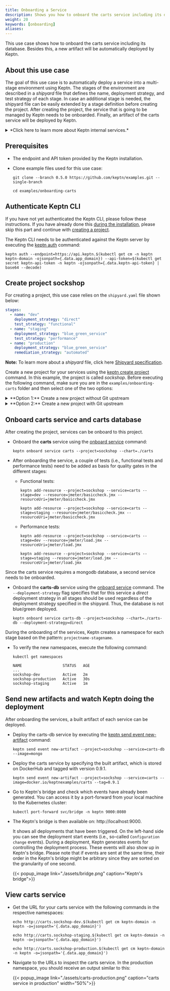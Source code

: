 ```yaml
---
title: Onboarding a Service
description: Shows you how to onboard the carts service including its database to a Keptn managed project. Besides, this use case builds a new artifact that will be automatically deployed via Keptn.
weight: 20
keywords: [onboarding]
aliases:
---
```


This use case shows how to onboard the carts service including its database. Besides this, a new artifact will be automatically deployed by Keptn.

## About this use case

The goal of this use case is to automatically deploy a service into a multi-stage environment using Keptn. The stages of the environment are described in a *shipyard* file that defines the name, deployment strategy, and test strategy of each stage. In case an additional stage is needed, the shipyard file can be easily extended by a stage definition before creating the project. After creating the project, the service that is going to be managed by Keptn needs to be onboarded. Finally, an artifact of the carts service will be deployed by Keptn.  

<details><summary>*Click here to learn more about Keptn internal services.*</summary>
<p>
To illustrate the scenario this use case addresses, Keptn relies on following internal services: *shipyard-service*, *helm-service*, *jmeter-service*, and *gatekeeper-service*. These services have the following responsibilities: 

**shipyard-service:** 
  
  * Creates a project entity and stage entities as declared in the shipyard. 

 **helm-service**:
  
  * Creates a new service entity, manipulates the Helm chart, and uploades the Helm chart to the configuration store.

  * Updates the service configuration when a new artifact is available.

  * Deploys a service when the configuration of a service has changed.

**jmeter-service**:

  * Runs a test when a new deployment of the service is available. 

**gatekeeper-service**:

  * Evaluates the test result to decide whether the deployment can be promoted to the next stage or not.

 </p>
</details>

## Prerequisites

* The endpoint and API token provided by the Keptn installation.

* Clone example files used for this use case:

    ```console
    git clone --branch 0.5.0 https://github.com/keptn/examples.git --single-branch
    ```

    ```console
    cd examples/onboarding-carts
    ```

## Authenticate Keptn CLI

If you have not yet authenticated the Keptn CLI, please follow these instructions. If you have already done this [during the installation](../../installation/setup-keptn-gke/#authenticate-keptn-cli-and-configure-keptn), please skip this part and continue with [creating a project](#create-project-sockshop).

The Keptn CLI needs to be authenticated against the Keptn server by executing the [keptn auth](../../reference/cli/#keptn-auth) command:

```console
keptn auth --endpoint=https://api.keptn.$(kubectl get cm -n keptn keptn-domain -ojsonpath={.data.app_domain}) --api-token=$(kubectl get secret keptn-api-token -n keptn -ojsonpath={.data.keptn-api-token} | base64 --decode)
```

## Create project sockshop

For creating a project, this use case relies on the `shipyard.yaml` file shown below:

```yaml
stages:
  - name: "dev"
    deployment_strategy: "direct"
    test_strategy: "functional"
  - name: "staging"
    deployment_strategy: "blue_green_service"
    test_strategy: "performance"
  - name: "production"
    deployment_strategy: "blue_green_service"
    remediation_strategy: "automated"
```

**Note:**  To learn more about a *shipyard* file, click here [Shipyard specification](https://github.com/keptn/keptn/blob/0.5.0/specification/shipyard.md).

Create a new project for your services using the [keptn create project](../../reference/cli/#keptn-create-project) command. In this example, the project is called *sockshop*. Before executing the following command, make sure you are in the `examples/onboarding-carts` folder and then select one of the two options:

<details><summary>**Option 1:** Create a new project without Git upstream</summary>
<p>

```console
keptn create project sockshop --shipyard=./shipyard.yaml
```
</p>
</details>

<details><summary>**Option 2:** Create a new project with Git upstream</summary>
<p>

To configure a Git upstream for this use case, the Git user (`--git-user`), an access token (`--git-token`), and the remote URL (`--git-remote-url`) are required. If a requirement is not met, go to [select Git-based upstream](../../manage/project/#select-git-based-upstream) where instructions for GitHub, GitLab, and Bitbucket are provided.

```console
keptn create project sockshop --shipyard=./shipyard.yaml --git-user=GIT_USER --git-token=GIT_TOKEN --git-remote-url=GIT_REMOTE_URL
```
</p>
</details>

## Onboard carts service and carts database
After creating the project, services can be onboard to this project.

* Onboard the **carts** service using the [onboard service](../../reference/cli/#keptn-onboard-service) command:

  ```console
  keptn onboard service carts --project=sockshop --chart=./carts
  ```

* After onboarding the service, a couple of tests (i.e., functional tests and performance tests) need to be added as basis for quality gates in the different stages:

  * Functional tests: 

    ```console
    keptn add-resource --project=sockshop --service=carts --stage=dev --resource=jmeter/basiccheck.jmx --resourceUri=jmeter/basiccheck.jmx
    ```

    ```console
    keptn add-resource --project=sockshop --service=carts --stage=staging --resource=jmeter/basiccheck.jmx --resourceUri=jmeter/basiccheck.jmx
    ```

  * Performance tests: 

    ```console
    keptn add-resource --project=sockshop --service=carts --stage=dev --resource=jmeter/load.jmx --resourceUri=jmeter/load.jmx
    ```

    ```console
    keptn add-resource --project=sockshop --service=carts --stage=staging --resource=jmeter/load.jmx --resourceUri=jmeter/load.jmx
    ```

Since the carts service requires a mongodb database, a second service needs to be onboarded.

* Onboard the **carts-db** service using the [onboard service](../../reference/cli/#keptn-onboard-service) command. The `--deployment-strategy` flag specifies that for this service a *direct* deployment strategy in all stages should be used regardless of the deployment strategy specified in the shipyard. Thus, the database is not blue/green deployed.

  ```console
  keptn onboard service carts-db --project=sockshop --chart=./carts-db --deployment-strategy=direct
  ```

During the onboarding of the services, Keptn creates a namespace for each stage based on the pattern: `projectname-stagename`.

* To verify the new namespaces, execute the following command:

  ```console
  kubectl get namespaces
  ```

  ```console
  NAME                  STATUS   AGE
  ...
  sockshop-dev          Active   2m
  sockshop-production   Active   30s
  sockshop-staging      Active   1m
  ```


## Send new artifacts and watch Keptn doing the deployment 

After onboarding the services, a built artifact of each service can be deployed.

* Deploy the carts-db service by executing the [keptn send event new-artifact](../../reference/cli/#keptn-send-event-new-artifact) command:

  ```console
  keptn send event new-artifact --project=sockshop --service=carts-db --image=mongo
  ```

* Deploy the carts service by specifying the built artifact, which is stored on DockerHub and tagged with version 0.9.1.

  ```console
  keptn send event new-artifact --project=sockshop --service=carts --image=docker.io/keptnexamples/carts --tag=0.9.1
  ```

* Go to Keptn's bridge and check which events have already been generated. You can access it by a port-forward from your local machine to the Kubernetes cluster:

  ```console 
  kubectl port-forward svc/bridge -n keptn 9000:8080
  ```

* The Keptn's bridge is then available on: http://localhost:9000. 

    It shows all deployments that have been triggered. On the left-hand side you can see the deployment start events (i.e., so-called `Configuration change` events). During a deployment, Keptn generates events for controlling the deployment process. These events will also show up in Keptn's bridge. Please note that if events are sent at the same time, their order in the Keptn's bridge might be arbitrary since they are sorted on the granularity of one second. 

    {{< popup_image
      link="./assets/bridge.png"
      caption="Keptn's bridge">}}

## View carts service

- Get the URL for your carts service with the following commands in the respective namespaces:

  ```console
  echo http://carts.sockshop-dev.$(kubectl get cm keptn-domain -n keptn -o=jsonpath='{.data.app_domain}')
  ```
  ```console
  echo http://carts.sockshop-staging.$(kubectl get cm keptn-domain -n keptn -o=jsonpath='{.data.app_domain}')
  ```
  ```console
  echo http://carts.sockshop-production.$(kubectl get cm keptn-domain -n keptn -o=jsonpath='{.data.app_domain}')
  ```

- Navigate to the URLs to inspect the carts service. In the production namespace, you should receive an output similar to this:

    {{< popup_image
    link="./assets/carts-production.png"
    caption="carts service in production"
    width="50%">}}
